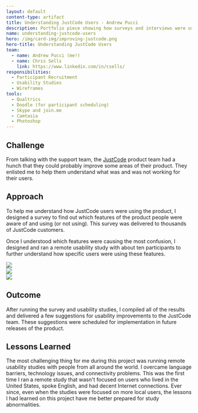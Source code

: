 ```yaml
---
layout: default
content-type: artifact
title: Understanding JustCode Users - Andrew Pucci
description: Portfolio piece showing how surveys and interviews were used to understand JustCode users.
name: understanding-justcode-users
hero: /img/card-img/improving-justcode.png
hero-title: Understanding JustCode Users
team:
  - name: Andrew Pucci (me!)
  - name: Chris Sells
    link: https://www.linkedin.com/in/csells/
responsibilities:
  - Participant Recruitment
  - Usability Studies
  - Wireframes
tools:
  - Qualtrics
  - Doodle (for participant scheduling)
  - Skype and join.me
  - Camtasia
  - Photoshop
---
```


## Challenge
From talking with the support team, the [JustCode](http://www.telerik.com/products/justcode.aspx) product team had a hunch that they could probably improve some areas of their product. They enlisted me to help them understand what was and was not working for their users.

## Approach
To help me understand how JustCode users were using the product, I designed a survey to find out which features of the product people were aware of and using (or not using). This survey was delivered to thousands of JustCode customers.

Once I understood which features were causing the most confusion, I designed and ran a remote usability study with about ten participants to further understand how specific users were using these features.

<div class="row">
  <div class="col s12 l4">
    <img class="materialboxed responsive-img" src="/img/justcode-freeformtextanalysis.jpg">
  </div>
  <div class="col s12 l4">
    <img class="materialboxed responsive-img" src="/img/justcode-telerikprofile.png">
  </div>
  <div class="col s12 l4">
    <img class="materialboxed responsive-img" src="/img/justcode-vampanel.png">
  </div>
</div>

## Outcome
After running the survey and usability studies, I compiled all of the results and delivered a few suggestions for usability improvements to the JustCode team. These suggestions were scheduled for implementation in future releases of the product.

## Lessons Learned
The most challenging thing for me during this project was running remote usability studies with people from all around the world. I overcame language barriers, technology issues, and connectivity problems. This was the first time I ran a remote study that wasn't focused on users who lived in the United States, spoke English, and had decent Internet connections. Ever since, even when the studies were focused on more local users, the lessons I had learned on this project have me better prepared for study abnormalities.
